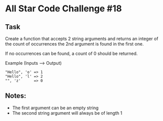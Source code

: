 # All Star Code Challenge #18

## Task
Create a function that accepts 2 string arguments and returns an integer of the count of occurrences the 2nd argument is found in the first one.

If no occurrences can be found, a count of 0 should be returned.

Example (Inputs --> Output)
```
"Hello", 'o' => 1
"Hello", 'l' => 2
"", 'z'      => 0
```

## Notes:

* The first argument can be an empty string
* The second string argument will always be of length 1

